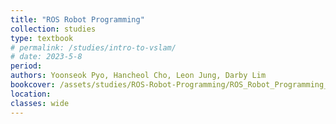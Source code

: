```yaml
---
title: "ROS Robot Programming"
collection: studies
type: textbook
# permalink: /studies/intro-to-vslam/ 
# date: 2023-5-8
period: 
authors: Yoonseok Pyo, Hancheol Cho, Leon Jung, Darby Lim
bookcover: /assets/studies/ROS-Robot-Programming/ROS_Robot_Programming_EN.png
location: 
classes: wide
---
```

